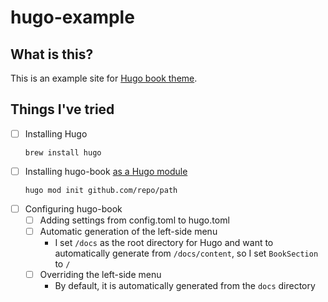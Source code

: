 # hugo-example

## What is this?

This is an example site for [Hugo book theme](https://github.com/alex-shpak/hugo-book).

## Things I've tried

- [ ] Installing Hugo
    ```shell
    brew install hugo
    ```
- [ ] Installing hugo-book [as a Hugo module](https://github.com/alex-shpak/hugo-book/tree/master?tab=readme-ov-file#installation)
    ```shell
    hugo mod init github.com/repo/path
    ```
- [ ] Configuring hugo-book
    - [ ] Adding settings from config.toml to hugo.toml
    - [ ] Automatic generation of the left-side menu
        - I set `/docs` as the root directory for Hugo and want to automatically generate from `/docs/content`, so I set `BookSection` to `/`
    - [ ] Overriding the left-side menu
        - By default, it is automatically generated from the `docs` directory
